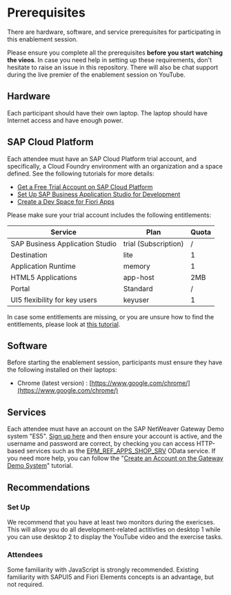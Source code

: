 # Prerequisites

There are hardware, software, and service prerequisites for participating in this enablement session.

Please ensure you complete all the prerequisites **before you start watching the vieos**. In case you need help in setting up these requirements, don't hesitate to raise an issue in this repository. There will also be chat support during the live premier of the enablement session on YouTube.

## Hardware

Each participant should have their own laptop. The laptop should have Internet access and have enough power.

## SAP Cloud Platform

Each attendee must have an SAP Cloud Platform trial account, and specifically, a Cloud Foundry environment with an organization and a space defined. See the following tutorials for more details:

- [Get a Free Trial Account on SAP Cloud Platform](https://developers.sap.com/tutorials/hcp-create-trial-account.html)
- [Set Up SAP Business Application Studio for Development](https://developers.sap.com/tutorials/appstudio-onboarding.html)
- [Create a Dev Space for Fiori Apps](https://developers.sap.com/tutorials/appstudio-devspace-fiori-create.html)

Please make sure your trial account includes the following entitlements:


|Service|Plan|Quota|
|-|-|-|
|SAP Business Application Studio|trial (Subscription)|/|
|Destination|lite|1|
|Application Runtime|memory|1|
|HTML5 Applications|app-host|2MB
|Portal|Standard|/|
|UI5 flexibility for key users |keyuser|1|

In case some entitlements are missing, or you are unsure how to find the entitlements, please look at [this tutorial](https://developers.sap.com/tutorials/cp-cf-entitlements-add.html).


## Software

Before starting the enablement session, participants must ensure they have the following installed on their laptops:

- Chrome (latest version) : [https://www.google.com/chrome/](https://www.google.com/chrome/)

## Services

Each attendee must have an account on the SAP NetWeaver Gateway Demo system "ES5". [Sign up here](https://register.sapdevcenter.com/SUPSignForms/) and then ensure your account is active, and the username and password are correct, by checking you can access HTTP-based services such as the [EPM_REF_APPS_SHOP_SRV](https://sapes5.sapdevcenter.com/sap/opu/odata/sap/EPM_REF_APPS_SHOP_SRV/?sap-client=002) OData service. If you need more help, you can follow the "[Create an Account on the Gateway Demo System](https://developers.sap.com/tutorials/gateway-demo-signup.html)" tutorial.


## Recommendations


### Set Up
We recommend that you have at least two monitors during the exericses. This will allow you do all development-related actitivties on desktop 1 while you can use desktop 2 to display the YouTube video and the exercise tasks. 


### Attendees

Some familiarity with JavaScript is strongly recommended. Existing familiarity with SAPUI5 and Fiori Elements concepts is an advantage, but not required.
